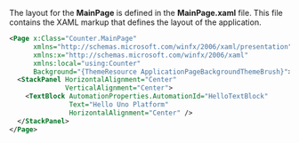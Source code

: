 The layout for the **MainPage** is defined in the **MainPage.xaml** file. This file contains the XAML markup that defines the layout of the application.

```xml
<Page x:Class="Counter.MainPage"
      xmlns="http://schemas.microsoft.com/winfx/2006/xaml/presentation"
      xmlns:x="http://schemas.microsoft.com/winfx/2006/xaml"
      xmlns:local="using:Counter"
      Background="{ThemeResource ApplicationPageBackgroundThemeBrush}">
  <StackPanel HorizontalAlignment="Center"
              VerticalAlignment="Center">
    <TextBlock AutomationProperties.AutomationId="HelloTextBlock"
               Text="Hello Uno Platform"
               HorizontalAlignment="Center" />
  </StackPanel>
</Page>
```
